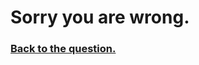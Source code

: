 # Sorry you are wrong.

### [Back to the question.](https://xuniong123-jinchao.github.io/EDCI-337-Project4/quiz2.html)
